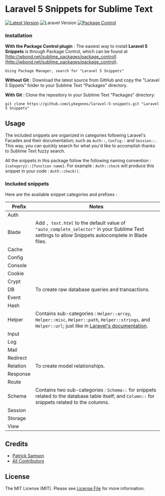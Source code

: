 # Laravel 5 Snippets for Sublime Text

[![Latest Version][ico-latest-version]][link-latest-version]
![Laravel Version][ico-laravel-version]
[![Package Control][ico-package-control]][link-package-control]

### Installation
**With the Package Control plugin** :
The easiest way to install **Laravel 5 Snippets** is through Package Control, which can be found at [http://wbond.net/sublime_packages/package_control](http://wbond.net/sublime_packages/package_control).

```
Using Package Manager, search for "Laravel 5 Snippets"
```

**Without Git** :
Download the latest source from GitHub and copy the "Laravel 5 Sippets" folder to your Sublime Text "Packages" directory.

**With Git** :
Clone the repository in your Sublime Text "Packages" directory:

```
git clone https://github.com/Lykegenes/laravel-5-snippets.git "Laravel 5 Snippets"
```

## Usage
The included snippets are organized in categories following Laravel's Facades and their documentation; such as `Auth::`, `Config::` and `Session::`.
This way, you can quickly search for what you'd like to accomplish thanks to Sublime Text fuzzy search.

All the snippets in this package follow the following naming convention : `{category}::{function name}`. For example : `Auth::check` will produce this snippet in your code : `Auth::check()`.

### Included snippets
Here are the available snippet categories and prefixes :

Prefix      | Notes
----------- | -------------
Auth  |
Blade  | Add `, text.html` to the default value of `"auto_complete_selector"` in your Sublime Text settings to allow Snippets autocomplete in Blade files.
Cache  |
Config  |
Console  |
Cookie  |
Crypt  |
DB  | To create raw database queries and transactions.
Event  |
Hash  |
Helper  | Contains sub-categories : `Helper::array`, `Helper::misc`, `Helper::path`, `Helper::strings`, and `Helper::url`; just like in [Laravel's documentation](http://laravel.com/docs/5.1/helpers#available-methods).
Input  |
Log  |
Mail |
Redirect  |
Relation | To create model relationships.
Response  |
Route  |
Schema  | Contains two sub-categories : `Schema::` for snippets related to the database table itself; and `Column::` for snippets related to the columns.
Session  |
Storage  |
View  |


## Credits

- [Patrick Samson][link-author]
- [All Contributors][link-contributors]

## License

The MIT License (MIT). Please see [License File](LICENSE.md) for more information.

[ico-package-control]: https://img.shields.io/packagecontrol/dt/Laravel%205%20Snippets.svg
[ico-latest-version]: https://img.shields.io/github/release/lykegenes/laravel-5-snippets.svg
[ico-laravel-version]: https://img.shields.io/badge/Laravel-5.1|5.2-orange.svg

[link-package-control]: https://packagecontrol.io/packages/Laravel%205%20Snippets
[link-latest-version]: https://github.com/Lykegenes/laravel-5-snippets/releases
[link-author]: https://github.com/lykegenes
[link-contributors]: ../../contributors
